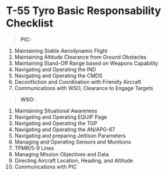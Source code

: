 # T-55 Tyro Basic Responsability Checklist

> **PIC:**

1. Maintaining Stable Aerodynamic Flight
2. Maintaining Altitude Clearance from Ground Obstacles
3. Maintaining Stand-Off Range based on Weapons Capability
4. Navigating and Operating the IND
5. Navigating and Operating the CMDS
6. Deconfliction and Coordination with Friendly Aircraft
7. Communications with WSO, Clearance to Engage Targets

> **WSO:**

1. Maintaining Situational Awareness
2. Navigating and Operating EQUIP Page
3. Navigating and Operating the TGP
4. Navigating and Operating the AN/APG-67
5. Navigating and preparing Jettison Parameters
6. Managing and Operating Sensors and Munitions
7. TPMR/5-9 Lines
8. Managing Mission Objectives and Data
9. Directing Aircraft Location, Heading, and Altitude
10. Communications with PIC
